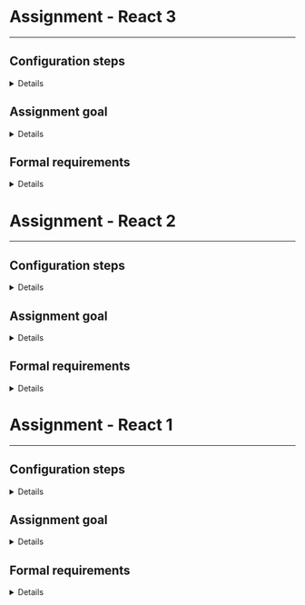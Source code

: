 # Assignment - React 3

***

## Configuration steps

<details>
Make a copy of your React 2 repository with review changes applied
Install Js GraphQL plugin for Webstorm
</details>

## Assignment goal

<details>
The goal of this assignment is to get familiar with GraphQL and further improvement of Fluture knowledge via integration with GraphQL, as well as the ability to resolve configuration tasks
</details>

## Formal requirements

<details>
***KEEP IN MIND***
Fluture should be used to wrap your GraphQL calls and async logic. Please use the pipeline operator whenever possible


***TECHNICAL REQUIREMENTS***

your application should be refactored to take advantage of a real GraphQL API of your choice (example: https://beta.pokeapi.co/graphql/console/)
the general theme of your application can, but does not have to be changed - however, try to find a structure similar to players/teams
API calls should be wrapped in Futures sufficiently for reusability purposes
your application should have a schema.graphql file that contains the schema of the API you are using
schema mentioned above should be generated manually via yarn generate-schema command
yarn generate-schema should act according to a changable configuration
your application should provide autocompletion for gql calls based on the schema that was generated
your application should use graphql-tag for gql queries
please remove your fake API from the application
the details of player/team that were previously opened in a modal should now have separate pages parametrized by ID which will fetch that precise player/team
you should take advantage of pagination data provided by the API (if it does provide pagination data)

</details>

# Assignment - React 2

***

## Configuration steps

<details>

* Make a copy of your React 1 repository with review changes applied, make sure to have this README.md present

</details>

## Assignment goal

<details>

The goal of this assignment is to modernize your freshly-completed React project with a proper functional package stack, as well as refactor your pure CSS into a more modern solution in form of styled-components, training your css-in-js skill.

</details>

## Formal requirements

<details>

***KEEP IN MIND***
Pay extra attention to using Fluture properly, where it benefits your project.

***TECHNICAL REQUIREMENTS***
* your application should be refactored to take advantage of Fluture **wherever possible**
* loading and error states should be handled via Fluture
* your application should contain a minimal amount of .css files - refactor to use styled-components instead
* your application should take advantage of pipeline operator **wherever possible**
* components and logic should aim to be reusable


</details>

# Assignment - React 1

***

## Configuration steps

<details>

* Fork this repository to have this README.md present 
* Set your application with React up - ***WITHOUT CREATE-REACT-APP or similar***

</details>

## Assignment goal

<details>

The goal of this assignment is to set up a functioning React application, utilizing previously written code that now will have to undergo some refactorization, as well as using most of React's basic functionalities.

</details>

## Formal requirements

<details>

***KEEP IN MIND***
This task will require you to use your players/teams code - however, your HTML/CSS tasks are all themed differently. Try to make players/teams fit that theme - be it a team of hockey players, a team of random professions or familiada :)

Your application should utilize ***BOTH*** your HTML/CSS and JS projects, refactored accordingly.



***TECHNICAL REQUIREMENTS***
* your application will be available via **yarn dev**
* your JS assignment code - fake "backend" for this project - should now generate players and teams with information about them - name, surname, description  for players; team name, list of player names, description for teams
  * there should now be 1-3 second delay when requesting players/teams, ***per request, not per team/player***
  * there should be a 20% chance to get an error, ***per request, not per team/player***
  * loading state and error state must be handled appropriately
  * you should use either a short predefined list to generate from, or a specialized module (such as faker)
* upper navbar should contain two links - to a list of players and to a list of teams
  * your application should contain routing to accomodate this
* your application should fetch 2000 players/teams
* left navbar should now be a pagination component, used to navigate the whole list of players/teams, 20 per page for players, 10 per page for teams
 * you should split the whole list into pages locally
* clicking on "details" button should show a modal window with a bigger version of the card that will fit all the details that may be cut off in small-format cards
* Ramda must be utilized wherever possible
* components should be reusable where possible
* try to look for an optimal solution to problems that arise, especially regarding your bundler configuration
* player list should be sorted by player name and surname
* team list should be sorted by team name


</details>
